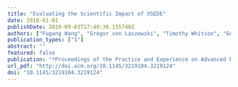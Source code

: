 ```yaml
---
title: "Evaluating the Scientific Impact of XSEDE"
date: 2018-01-01
publishDate: 2019-09-03T17:49:36.155740Z
authors: ["Fugang Wang", "Gregor von Laszewski", "Timothy Whitson", "Geoffrey C Fox", "Thomas R Furlani", "Robert L DeLeon", "Steven M Gallo"]
publication_types: ["1"]
abstract: ""
featured: false
publication: "*Proceedings of the Practice and Experience on Advanced Research Computing*"
url_pdf: "http://doi.acm.org/10.1145/3219104.3219124"
doi: "10.1145/3219104.3219124"
---
```


